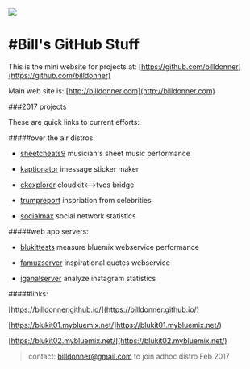 
![](https://avatars1.githubusercontent.com/u/137947?v=3&s=96)

#Bill's GitHub Stuff
===============
This is the mini website for projects at: [https://github.com/billdonner](https://github.com/billdonner)

Main web site is: [http://billdonner.com](http://billdonner.com)

###2017 projects 

These are quick links to current efforts:

#####over the air distros:

- [sheetcheats9](http://billdonner.com/sc9) musician's sheet music performance

- [kaptionator](https://github.com/billdonner/kaptionator) imessage sticker maker

- [ckexplorer](https://github.com/billdonner/ckexplorer) cloudkit<-->tvos bridge

- [trumpreport](http://billdonner.com/tr) inspriation from celebrities

- [socialmax](https://github.com/billdonner/smxclient01) social network statistics

#####web app servers:

- [blukittests](https://github.com/billdonner/blukit-tests) measure bluemix webservice performance

- [famuzserver](https://github.com/billdonner/faymuzserver) inspirational quotes webservice

- [iganalserver](https://github.com/billdonner/smxserver01) analyze instagram statistics

#####links:

[https://billdonner.github.io/](https://billdonner.github.io/)

[https://blukit01.mybluemix.net/]https://blukit01.mybluemix.net/)

[https://blukit02.mybluemix.net/](https://blukit02.mybluemix.net/)

>contact: billdonner@gmail.com to join adhoc distro  Feb 2017
